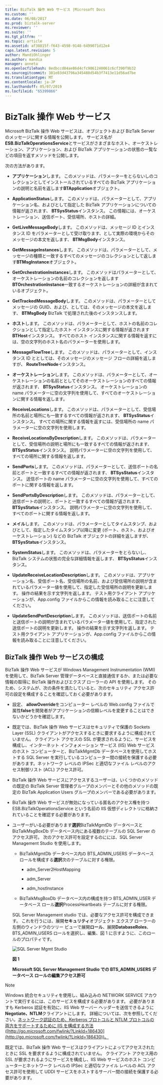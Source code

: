 ```yaml
---
title: BizTalk 操作 Web サービス |Microsoft Docs
ms.custom: ''
ms.date: 06/08/2017
ms.prod: biztalk-server
ms.reviewer: ''
ms.suite: ''
ms.tgt_pltfrm: ''
ms.topic: article
ms.assetid: af38815f-f643-4598-9148-6499071d12e4
caps.latest.revision: 5
author: MandiOhlinger
ms.author: mandia
manager: anneta
ms.openlocfilehash: 8edbccd04ae86d4cfc9861240061c6cf390f9b32
ms.sourcegitcommit: 381e83d43796a345488d54b3f7413e11d56ad7be
ms.translationtype: MT
ms.contentlocale: ja-JP
ms.lasthandoff: 05/07/2019
ms.locfileid: "65399866"
---
```

# <a name="the-biztalk-operations-web-service"></a>BizTalk 操作 Web サービス
Microsoft BizTalk 操作 Web サービスは、オブジェクトおよび BizTalk Server のメッセージに関する情報を公開します。 サービス名が**ESB.BizTalkOperationsService**とサービスがさまざまなホスト、オーケストレーション、アプリケーション、および BizTalk アプリケーションの状態の一覧などの項目を返すメソッドを公開します。  
  
 次の方法があります。  
  
-   **アプリケーション**します。 このメソッドは、パラメーターをとらないしのコレクションとしてインストールされているすべての BizTalk アプリケーションの説明と名前を返します**BTApplication**オブジェクト。  
  
-   **ApplicationStatus**します。 このメソッドは、パラメーターとして、アプリケーション名、およびとして指定した BizTalk アプリケーションについての情報が返されます、 **BTSysStatus**インスタンス。 この情報には、オーケストレーション、送信ポート、受信場所、ホストの詳細。  
  
-   **GetLiveMessageBody**します。 このメソッドは、メッセージ ID とインスタンス ID をパラメーターとして受け取ります、として実際の環境からそのメッセージの本文を返します、 **BTMsgBody**インスタンス。  
  
-   **GetMessageInstances**します。 このメソッドは、パラメーターとして、メッセージの種類と一致するすべてのメッセージのコレクションとして返します**BTMsgInstance**オブジェクト。  
  
-   **GetOrchestrationInstances**します。 このメソッドはパラメーターとして、オーケストレーションの名前のコレクションを返します**BTOrchestrationInstance**一致するオーケストレーションの詳細が含まれているオブジェクト。  
  
-   **GetTrackedMessageBody**します。 このメソッドは、パラメーターとしてメッセージの GUID、および、としては、そのメッセージの本文を返します、 **BTMsgBody** BizTalk で処理された後のインスタンスします。  
  
-   **ホスト**します。 このメソッドは、パラメーターとして、ホストの名前のコレクションとして指定したホスト インスタンスに関する情報が返されます**BTHost**インスタンス。 すべてのホスト インスタンスに関する情報を返すには、空の文字列のホスト名のパラメーターを使用します。  
  
-   **MessageFlowTree**します。 このメソッドは、パラメーターとして、インスタンス ID ととしては、そのメッセージのメッセージ フローの詳細を返しますが、 **RouteTreeNode**インスタンス。  
  
-   **オーケストレーション**します。 このメソッドは、パラメーターとして、オーケストレーションの名前ととしてそのオーケストレーションのすべての情報が返されます、 **BTSysStatus**インスタンス。 オーケストレーションの name パラメーターに空の文字列を使用して、すべてのオーケストレーションに関する情報を返します。  
  
-   **ReceiveLocations**します。 このメソッドは、パラメーターとして、受信場所の名前と場所にも一致するすべての情報が返されます、 **BTSysStatus**インスタンス。 すべての場所に関する情報を返すには、受信場所の name パラメーターに空の文字列を使用します。  
  
-   **ReceiveLocationsByDescription**します。 このメソッドは、パラメーターとして、受信場所の説明と場所にも一致するすべての情報が返されます、 **BTSysStatus**インスタンス。 説明パラメーターに空の文字列を使用して、すべての場所に関する情報を返します。  
  
-   **SendPorts**します。 このメソッドは、パラメーターとして、送信ポートの名前とポートと一致するすべての情報が返されます、 **BTSysStatus**インスタンス。 送信ポートの name パラメーターに空の文字列を使用して、すべてのポートに関する情報を返します。  
  
-   **SendPortsByDescription**します。 このメソッドは、パラメーターとして、送信ポートの説明と、ポートと一致するすべての情報が返されます、 **BTSysStatus**インスタンス。 説明パラメーターに空の文字列を使用して、すべてのポートに関する情報を返します。  
  
-   **メイル**します。 このメソッドは、パラメーターとしてタイムスタンプ、およびとして、指定したタイムスタンプ以降に変更 (ポート、ホスト、およびオーケストレーション) などの BizTalk オブジェクトの詳細を返しますが、 **BTSysStatus**インスタンス。  
  
-   **SystemStatus**します。 このメソッドは、パラメーターをとらないし、BizTalk システムの状態の完全な詳細情報を返します、 **BTSysStatus**インスタンス。  
  
-   **UpdateReceiveLocationDescription**します。 このメソッドは、アプリケーション名、受信ポート名、受信場所の名前、および受信場所の説明が含まれているパラメーター値を使用して、指定した受信場所の説明を更新します。 操作の結果を示す文字列を返します。 テスト用クライアント アプリケーションが、App.config ファイルからこの情報を読み取ることに注意してください。  
  
-   **UpdateSendPortDescription**します。 このメソッドは、送信ポートの名前と送信ポートの説明が含まれているパラメーター値を使用して、指定された送信ポートの説明を更新します。 操作の結果を示す文字列を返します。 テスト用クライアント アプリケーションが、App.config ファイルからこの情報を読み取ることに注意してください。  
  
## <a name="configuring-the-biztalk-operations-web-service"></a>BizTalk 操作 Web サービスの構成  
 BizTalk 操作 Web サービスが Windows Management Instrumentation (WMI) を使用して、BizTalk Server 管理データベースと直接通信するか、または必要な情報の取得に BizTalk 操作およびエクスプ ローラーの API を使用します。 そのため、システムが、次の条件を満たしていると、次のセキュリティ アクセス許可の設定を構成することを確認しておく必要があります。  
  
- 設定、 **allowOverride**をコンピューター レベルの Web.config ファイルで属性**false**を開発者がアプリケーションの信頼レベルを変更することはできないかどうかを確認します。  
  
- 既定では、BizTalk 操作 Web サービスはセキュリティで保護の Sockets Layer (SSL) クライアントがアクセスするときに要求するように構成されていません。 クライアント アクセスの SSL が要求されるように、サービスを構成し、インターネット インフォメーション サービス (IIS) Web サービスのホスト コンピューターと、BizTalkMgmtDb データベースを使用してホストする SQL Server を実行しているコンピューター間の接続を保護する必要があります。ネットワーク レベルの IPSec と適切なファイル レベルのアクセス制御リスト (ACL) アクセス許可。  
  
- BizTalk 操作 Web サービスにアクセスするユーザーは、いくつかのメソッドの既定の BizTalk Server 管理者グループのメンバーとその他のメソッドの既定の BizTalk Application Users グループのメンバーである必要があります。  
  
- BizTalk 操作 Web サービスが無効になっている匿名のアクセス権を持つ ESB.BizTalkOperationsService という名前の IIS 仮想ディレクトリに格納されていることを確認する必要があります。  
  
- ユーザーがいる必要があります**選択**BizTalkMgmtDb データベースと BizTalkMsgBoxDb データベース内にある複数のテーブルの SQL Server のアクセス許可。 次のアクセス許可を設定するのにには、SQL Server Management Studio を使用します。  
  
  -   BizTalkMgmtDb データベース内の BTS_ADMIN_USERS データベース ロールを構成する**選択**次のテーブルに対する権限。  
  
      -   adm_Server2HostMapping  
  
      -   adm_Server  
  
      -   adm_hostInstance  
  
  -   BizTalkMsgBoxDb データベース内の構成を持つ BTS_ADMIN_USER データベース ロール**選択**ProcessHeartbeats テーブルに対する権限。  
  
  SQL Server Management studio では、必要なアクセス許可を構成できます。 これを行うには、展開**セキュリティ**オブジェクト エクスプ ローラーの左側のウィンドウのツリー ビューで展開**ロール**、展開**DatabaseRoles**、BTS_ADMIN_USERS ロールを選択し、編集、図 1 に示すように、このロールのプロパティです。  
  
  ![SQL Server Mgmt Studio](../esb-toolkit/media/ch4-sqlservermgmtstudio.gif "Ch4-SQLServerMgmtStudio")  
  
  **図 1**  
  
  **Microsoft SQL Server Management Studio での BTS_ADMIN_USERS データベース ロールの編集アクセス許可**  
  
> [!NOTE]
>  Windows 統合セキュリティを使用し、組み込みの NETWORK SERVICE アカウントで実行するには、このサービスを構成する必要があります。 必要がありますも Kerberos 認証を有効に、IIS Web サーバー ヘッダーを送信できるように**Negotiate、NTLM**クライアントにします。 詳細については、次を参照してください。[ネットワーク認証のため、Kerberos プロトコルと NTLM プロトコルの両方をサポートするために IIS を構成する方法](http://go.microsoft.com/fwlink/?LinkId=186430)([http://go.microsoft.com/fwlink/?LinkId=186430](http://go.microsoft.com/fwlink/?LinkId=186430))。  
>   
>  既定では、BizTalk 操作 Web サービスはクライアントによってアクセスされたときに SSL を要求するように構成されていません。 クライアント アクセス用の SSL が要求されるようにサービスを構成し、IIS Web サービスのホスト コンピューターとネットワーク レベルの IPSec と適切なファイル レベルの ACL アクセス許可を使用して UDDI サービスをホストするサーバー間の接続を保護する必要があります。